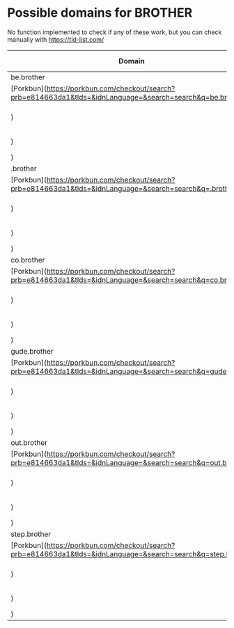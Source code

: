 # Possible domains for BROTHER

No function implemented to check if any of these work, but you can check manually with https://tld-list.com/

| Domain | Porkbun | NameCheap | Google Domains |
|---|---|---|---|
| be.brother | [Porkbun](https://porkbun.com/checkout/search?prb=e814663da1&tlds=&idnLanguage=&search=search&q=be.brother) | [Namecheap](https://www.namecheap.com/domains/registration/results/?domain=be.brother) | [Google](https://domains.google.com/registrar/search?searchTerm=be.brother) |
| .brother | [Porkbun](https://porkbun.com/checkout/search?prb=e814663da1&tlds=&idnLanguage=&search=search&q=.brother) | [Namecheap](https://www.namecheap.com/domains/registration/results/?domain=.brother) | [Google](https://domains.google.com/registrar/search?searchTerm=.brother) |
| co.brother | [Porkbun](https://porkbun.com/checkout/search?prb=e814663da1&tlds=&idnLanguage=&search=search&q=co.brother) | [Namecheap](https://www.namecheap.com/domains/registration/results/?domain=co.brother) | [Google](https://domains.google.com/registrar/search?searchTerm=co.brother) |
| gude.brother | [Porkbun](https://porkbun.com/checkout/search?prb=e814663da1&tlds=&idnLanguage=&search=search&q=gude.brother) | [Namecheap](https://www.namecheap.com/domains/registration/results/?domain=gude.brother) | [Google](https://domains.google.com/registrar/search?searchTerm=gude.brother) |
| out.brother | [Porkbun](https://porkbun.com/checkout/search?prb=e814663da1&tlds=&idnLanguage=&search=search&q=out.brother) | [Namecheap](https://www.namecheap.com/domains/registration/results/?domain=out.brother) | [Google](https://domains.google.com/registrar/search?searchTerm=out.brother) |
| step.brother | [Porkbun](https://porkbun.com/checkout/search?prb=e814663da1&tlds=&idnLanguage=&search=search&q=step.brother) | [Namecheap](https://www.namecheap.com/domains/registration/results/?domain=step.brother) | [Google](https://domains.google.com/registrar/search?searchTerm=step.brother) |
